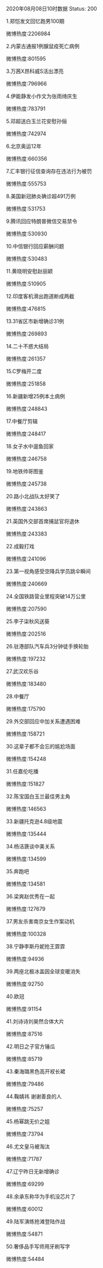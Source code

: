 2020年08月08日10时数据
Status: 200

1.郑恺发文回忆跑男100期

微博热度:2206984

2.内蒙古通报1例腺鼠疫死亡病例

微博热度:801595

3.万茜X昂科威S活出漂亮

微博热度:796966

4.伊能静发小作文为张雨绮庆生

微博热度:783791

5.邓超送白玉兰花安慰孙俪

微博热度:742974

6.北京奥运12年

微博热度:660356

7.汇丰银行征信查询存在违法行为被罚

微博热度:555753

8.美国新冠肺炎确诊超491万例

微博热度:531753

9.腾讯回应特朗普微信交易禁令

微博热度:530930

10.中信银行回应薪酬问题

微博热度:530483

11.黄晓明安慰赵丽颖

微博热度:510905

12.印度客机滑出跑道断成两截

微博热度:476815

13.31省区市新增确诊31例

微博热度:269893

14.二十不惑大结局

微博热度:261357

15.C罗梅开二度

微博热度:251858

16.新疆新增25例本土病例

微博热度:248843

17.中餐厅剪辑

微博热度:248417

18.女子水中遛鱼回家

微博热度:246758

19.地铁帅哥图鉴

微博热度:245738

20.路小北战队太好笑了

微博热度:243863

21.英国外交部首席捕鼠官将退休

微博热度:243383

22.成毅打戏

微博热度:241096

23.第一视角感受空降兵学员跳伞瞬间

微博热度:240669

24.全国铁路营业里程突破14万公里

微博热度:207590

25.李子柒秋风送葵

微博热度:202516

26.驻港部队汽车兵3分钟徒手换轮胎

微博热度:197232

27.武汉欢乐谷

微博热度:183480

28.中餐厅

微博热度:175790

29.外交部回应中加关系遭遇困难

微博热度:158721

30.这辈子都不会忘的尴尬场面

微博热度:154248

31.任嘉伦吃播

微博热度:151827

32.陈宝国白玉兰最佳男主角

微博热度:146563

33.新疆托克逊4.8级地震

微博热度:135444

34.杨洁篪谈中美关系

微博热度:134599

35.奔跑吧

微博热度:134581

36.梁爽赵优秀在一起

微博热度:127679

37.男友杀害南京女生作案动机

微博热度:100328

38.宁静李斯丹妮抢王霏霏

微博热度:94936

39.两座北极冰盖因全球变暖消失

微博热度:92750

40.欧冠

微博热度:91154

41.刘诗诗刘昊然合体大片

微博热度:87516

42.明日之子官方锤瓜

微博热度:85719

43.秦海璐黑色高开衩长裙

微博热度:79486

44.鞠婧祎 谢谢善良的人

微博热度:75257

45.杨幂跳无价之姐

微博热度:73794

46.尤文皇马被淘汰

微博热度:71787

47.辽宁昨日无新增确诊

微博热度:69299

48.余承东称华为手机没芯片了

微博热度:60012

49.陆军演练抢滩登陆作战

微博热度:54871

50.奢侈品手写师用牙刷写字

微博热度:54484

